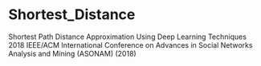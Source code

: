 # Shortest_Distance
Shortest Path Distance Approximation Using Deep Learning Techniques 2018 IEEE/ACM International Conference on Advances in Social Networks Analysis and Mining (ASONAM) (2018)

